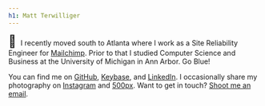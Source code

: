 ```yaml
---
h1: Matt Terwilliger
---
```


<span style="font-size: 1.7em; padding-right: 5px;">&#128075;</span>
I recently moved south to Atlanta where I work as a Site Reliability Engineer
for [Mailchimp][]. Prior to that I studied Computer Science and Business at the
University of Michigan in Ann Arbor. Go Blue!

You can find me on [GitHub][], [Keybase][], and [LinkedIn][]. I occasionally
share my photography on [Instagram][] and [500px][].  Want to get in touch?
[Shoot me an email][email].

[Mailchimp]: https://mailchimp.com
[GitHub]: https://github.com/mterwill
[Keybase]: https://keybase.io/mterwill
[LinkedIn]: https://www.linkedin.com/in/mterwill
[Instagram]: https://www.instagram.com/mterwill/
[500px]: https://500px.com/mterwill
[email]: mailto:matt@terwilligers.com
